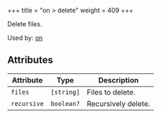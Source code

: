 +++
title = "on > delete"
weight = 409
+++

Delete files.

Used by: [on](../on#blocks)


## Attributes

| Attribute | Type | Description |
|-----------|------|-------------|
| `files` | `[string]` | Files to delete. |
| `recursive` | `boolean?` | Recursively delete. |
